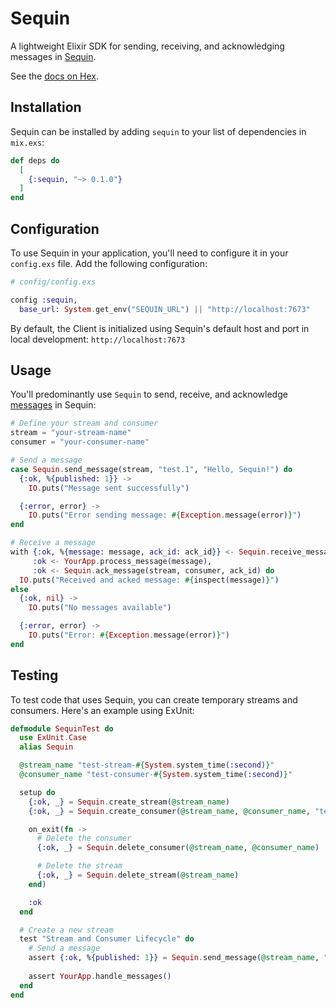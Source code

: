 # Sequin

A lightweight Elixir SDK for sending, receiving, and acknowledging messages in [Sequin](https://github.com/sequinstream/sequin).

See the [docs on Hex](https://hexdocs.pm/sequin_client/Sequin.html).

## Installation

Sequin can be installed by adding `sequin` to your list of dependencies in `mix.exs`:

```elixir
def deps do
  [
    {:sequin, "~> 0.1.0"}
  ]
end
```

## Configuration

To use Sequin in your application, you'll need to configure it in your `config.exs` file. Add the following configuration:

```elixir
# config/config.exs

config :sequin,
  base_url: System.get_env("SEQUIN_URL") || "http://localhost:7673"
```

By default, the Client is initialized using Sequin's default host and port in local development: `http://localhost:7673`

## Usage

You'll predominantly use `Sequin` to send, receive, and acknowledge [messages](https://github.com/sequinstream/sequin?tab=readme-ov-file#messages) in Sequin:

```elixir
# Define your stream and consumer
stream = "your-stream-name"
consumer = "your-consumer-name"

# Send a message
case Sequin.send_message(stream, "test.1", "Hello, Sequin!") do
  {:ok, %{published: 1}} ->
    IO.puts("Message sent successfully")

  {:error, error} ->
    IO.puts("Error sending message: #{Exception.message(error)}")
end

# Receive a message
with {:ok, %{message: message, ack_id: ack_id}} <- Sequin.receive_message(stream, consumer),
     :ok <- YourApp.process_message(message),
     :ok <- Sequin.ack_message(stream, consumer, ack_id) do
  IO.puts("Received and acked message: #{inspect(message)}")
else
  {:ok, nil} ->
    IO.puts("No messages available")

  {:error, error} ->
    IO.puts("Error: #{Exception.message(error)}")
end
```

## Testing

To test code that uses Sequin, you can create temporary streams and consumers. Here's an example using ExUnit:

```elixir
defmodule SequinTest do
  use ExUnit.Case
  alias Sequin

  @stream_name "test-stream-#{System.system_time(:second)}"
  @consumer_name "test-consumer-#{System.system_time(:second)}"

  setup do
    {:ok, _} = Sequin.create_stream(@stream_name)
    {:ok, _} = Sequin.create_consumer(@stream_name, @consumer_name, "test.>")

    on_exit(fn ->
      # Delete the consumer
      {:ok, _} = Sequin.delete_consumer(@stream_name, @consumer_name)

      # Delete the stream
      {:ok, _} = Sequin.delete_stream(@stream_name)
    end)

    :ok
  end

  # Create a new stream
  test "Stream and Consumer Lifecycle" do
    # Send a message
    assert {:ok, %{published: 1}} = Sequin.send_message(@stream_name, "test.1", "Hello, Sequin!")
    
    assert YourApp.handle_messages()
  end
end
```
